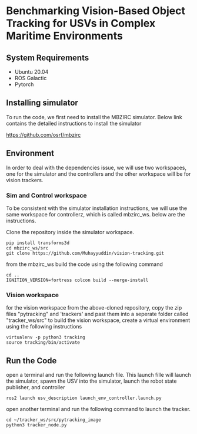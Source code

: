 # Benchmarking Vision-Based Object Tracking for USVs in Complex Maritime Environments


## System Requirements 

- Ubuntu 20.04
- ROS Galactic
- Pytorch

## Installing simulator
To run the code, we first need to install the MBZIRC simulator. Below link contains the detailed instructions to install the simulator

https://github.com/osrf/mbzirc


## Environment
In order to deal with the dependencies issue, we will use two workspaces, one for the simulator and the controllers and the other workspace will be for vision trackers. 

### Sim and Control workspace

To be consistent with the simulator installation instructions, we will use the same workspace for controllerz, which is called mbzirc_ws. below are the instructions. 

Clone the repository inside the simulator workspace. 

```
pip install transforms3d
cd mbzirc_ws/src
git clone https://github.com/Muhayyuddin/vision-tracking.git
```
from the mbzirc_ws build the code using the following command 

```
cd ..
IGNITION_VERSION=fortress colcon build --merge-install
```
### Vision workspace 
for the vision workspace from the above-cloned repository, copy the zip files "pytracking" and 'trackers' and past them into a seperate folder called "tracker_ws/src"
to build the vision workspace, create a virtual environment using the following instructions

```
virtualenv -p python3 tracking
source tracking/bin/activate
```
## Run the Code
open a terminal and run the following launch file. This launch fille will launch the simulator, spawn the USV into the simulator, launch the robot state publisher, and controller
```
ros2 launch usv_description launch_env_controller.launch.py 
```
open another terminal and run the following command to launch the tracker.

```
cd ~/tracker_ws/src/pytracking_image
python3 tracker_node.py
```
